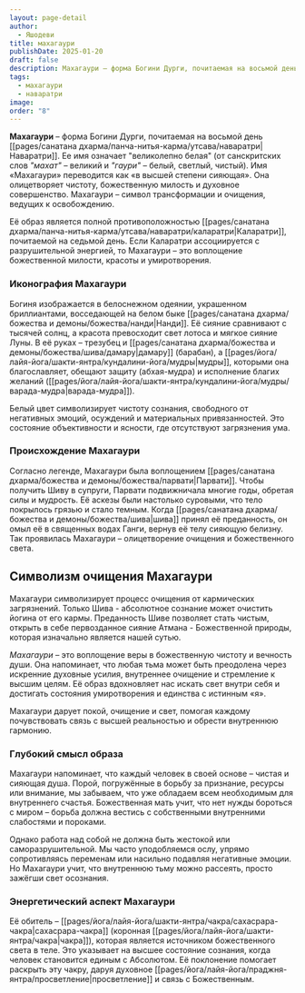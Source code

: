 ```yaml
---
layout: page-detail
author:
  - Яшодеви
title: махагаури
publishDate: 2025-01-20
draft: false
description: Махагаури – форма Богини Дурги, почитаемая на восьмой день Наваратри. Ее имя означает "великолепно белая" ("махат" – великий и "гаури" – светлый, белый, чистый). Она олицетворяет чистоту, божественную милость и духовное совершенство.
tags:
  - махагаури
  - наваратри
image: 
order: "8"
---
```

**Махагаури** – форма Богини Дурги, почитаемая на восьмой день [[pages/санатана дхарма/панча-нитья-карма/утсава/наваратри|Наваратри]]. Ее имя означает "великолепно белая" (от санскритских слов _"махат"_ – великий и _"гаури"_ – белый, светлый, чистый). Имя «Махагаури» переводится как «в высшей степени сияющая». Она олицетворяет чистоту, божественную милость и духовное совершенство. Махагаури – символ трансформации и очищения, ведущих к освобождению.

Её образ является полной противоположностью [[pages/санатана дхарма/панча-нитья-карма/утсава/наваратри/каларатри|Каларатри]], почитаемой на седьмой день. Если Каларатри ассоциируется с разрушительной энергией, то Махагаури – это воплощение божественной милости, красоты и умиротворения.

### Иконография Махагаури

Богиня изображается в белоснежном одеянии, украшенном бриллиантами, восседающей на белом быке [[pages/санатана дхарма/божества и демоны/божества/нанди|Нанди]]. Её сияние сравнивают с тысячей солнц, а красота превосходит свет лотоса и мягкое сияние Луны. В её руках – трезубец и [[pages/санатана дхарма/божества и демоны/божества/шива/дамару|дамару]] (барабан), а [[pages/йога/лайя-йога/шакти-янтра/кундалини-йога/мудры|мудры]], которыми она благославляет, обещают защиту (абхая-мудра) и исполнение благих желаний ([[pages/йога/лайя-йога/шакти-янтра/кундалини-йога/мудры/варада-мудра|варада-мудра]]).

Белый цвет символизирует чистоту сознания, свободного от негативных эмоций, осуждений и материальных привязанностей. Это состояние объективности и ясности, где отсутствуют загрязнения ума.

### Происхождение Махагаури

Согласно легенде, Махагаури была воплощением [[pages/санатана дхарма/божества и демоны/божества/парвати|Парвати]]. Чтобы получить Шиву в супруги, Парвати подвижничала многие годы, обретая силы и мудрость. Её аскезы были настолько суровыми, что тело покрылось грязью и стало темным. Когда [[pages/санатана дхарма/божества и демоны/божества/шива|шива]] принял её преданность, он омыл её в священных водах Ганги, вернув её телу сияющую белизну. Так проявилась Махагаури – олицетворение очищения и божественного света.

## Символизм очищения Махагаури

Махагаури символизирует процесс очищения от кармических загрязнений. Только Шива - абсолютное сознание может очистить йогина от его кармы. Преданность Шиве позволяет стать чистым, открыть в себе первозданное сияние Атмана - Божественной природы, которая изначально является нашей сутью. 

*Махагаури* – это воплощение веры в божественную чистоту и вечность души. Она напоминает, что любая тьма может быть преодолена через искренние духовные усилия, внутреннее очищение и стремление к высшим целям. Её образ вдохновляет нас искать свет внутри себя и достигать состояния умиротворения и единства с истинным «я».

Махагаури дарует покой, очищение и свет, помогая каждому почувствовать связь с высшей реальностью и обрести внутреннюю гармонию.

### Глубокий смысл образа

Махагаури напоминает, что каждый человек в своей основе – чистая и сияющая душа. Порой, погружённые в борьбу за признание, ресурсы или внимание, мы забываем, что уже обладаем всем необходимым для внутреннего счастья. Божественная мать учит, что нет нужды бороться с миром – борьба должна вестись с собственными внутренними слабостями и пороками.

Однако работа над собой не должна быть жестокой или саморазрушительной. Мы часто уподобляемся ослу, упрямо сопротивляясь переменам или насильно подавляя негативные эмоции. Но Махагаури учит, что внутреннюю тьму можно рассеять, просто зажёгши свет осознания.

### Энергетический аспект Махагаури

Её обитель – [[pages/йога/лайя-йога/шакти-янтра/чакра/сахасрара-чакра|сахасрара-чакра]] (коронная [[pages/йога/лайя-йога/шакти-янтра/чакра|чакра]]), которая является источником божественного света в теле. Это указывает на высшее состояние сознания, когда человек становится единым с Абсолютом. Её поклонение помогает раскрыть эту чакру, даруя духовное [[pages/йога/лайя-йога/праджня-янтра/просветление|просветление]] и связь с Божественным.

